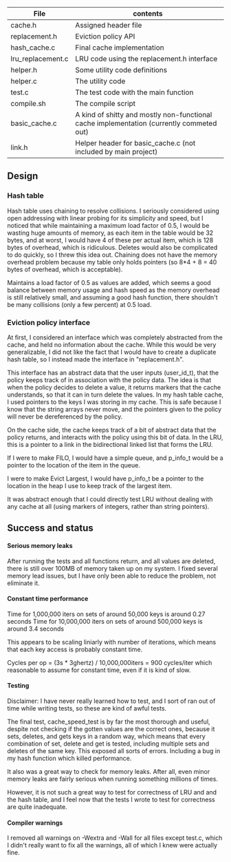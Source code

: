 File|contents
--|--
cache.h | Assigned header file
replacement.h | Eviction policy API
hash_cache.c | Final cache implementation
lru_replacement.c | LRU code using the replacement.h interface
helper.h | Some utility code definitions
helper.c | The utility code
test.c | The test code with the main function
compile.sh | The compile script
basic_cache.c | A kind of shitty and mostly non-functional cache implementation (currently commeted out)
link.h | Helper header for basic_cache.c (not included by main project)


## Design

### Hash table

Hash table uses chaining to resolve collisions. I seriously considered using open addressing with linear probing for its simplicity and speed, but I noticed that while maintaining a maximum load factor of 0.5, I would be wasting huge amounts of memory, as each item in the table would be 32 bytes, and at worst, I would have 4 of these per actual item, which is 128 bytes of overhead, which is ridiculous. Deletes would also be complicated to do quickly, so I threw this idea out. Chaining does not have the memory overhead problem because  my table only holds pointers (so 8*4 + 8 = 40 bytes of overhead, which is acceptable).

Maintains a load factor of 0.5 as values are added, which seems a good balance between memory usage and hash speed as the memory overhead is still relatively small, and assuming a good hash function, there shouldn't be many collisions (only a few percent) at 0.5 load.

### Eviction policy interface

At first, I considered an interface which was completely abstracted from the cache, and held no information about the cache. While this would be very generalizable, I did not like the fact that I would have to create a duplicate hash table, so I instead made the interface in "replacement.h".

This interface has an abstract data that the user inputs (user_id_t), that the policy keeps track of in association with the policy data. The idea is that when the policy decides to delete a value, it returns markers that the cache understands, so that it can in turn delete the values. In my hash table cache, I used pointers to the keys I was storing in my cache. This is safe because I know that the string arrays never move, and the pointers given to the policy will never be dereferenced by the policy.

On the cache side, the cache keeps track of a bit of abstract data that the policy returns, and interacts with the policy using this bit of data. In the LRU, this is a pointer to a link in the bidirectional linked list that forms the LRU.

If I were to make FILO, I would have a simple queue, and p_info_t would be a pointer to the location  of the item in the queue.

I were to make Evict Largest, I would have p_info_t be a pointer to the location in the heap I use to keep track of the largest item.

It was abstract enough that I could directly test LRU without dealing with any cache at all (using markers of integers, rather than string pointers).

## Success and status

#### Serious memory leaks

After running the tests and all functions return, and all values are deleted, there is still over 100MB of memory taken up on my system. I fixed several memory lead issues, but I have only been able to reduce the problem, not eliminate it.

#### Constant time performance

Time for 1,000,000 iters on sets of around 50,000 keys is around 0.27 seconds
Time for 10,000,000 iters on sets of around 500,000 keys is around 3.4 seconds

This appears to be scaling liniarly with number of iterations, which means that each key access is probably constant time.

Cycles per op = (3s * 3ghertz) / 10,000,000iters = 900 cycles/iter which reasonable to assume for constant time, even if it is kind of slow.

#### Testing

Disclaimer: I have never really learned how to test, and I sort of ran out of time while writing tests, so these are kind of awful tests.

The final test, cache_speed_test is by far the most thorough and useful, despite not checking if the gotten values are the correct ones, because it sets, deletes, and gets keys in a random way, which means that every combination of set, delete and get is tested, including multiple sets and deletes of the same key. This exposed all sorts of errors. Including a bug in my hash function which killed performance.

It also was a great way to check for memory leaks. After all, even minor memory leaks are fairly serious when running something millions of times.

However, it is not such a great way to test for correctness of LRU and and the hash table, and I feel now that the tests I wrote to test for correctness are quite inadequate.

#### Compiler warnings

I removed all warnings on -Wextra and -Wall for all files except test.c, which I didn't really want to fix all the warnings, all of which I knew were actually fine.
